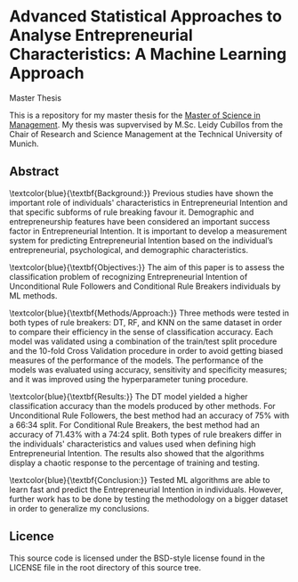 # Advanced Statistical Approaches to Analyse Entrepreneurial Characteristics: A Machine Learning Approach
Master Thesis

This is a repository for my master thesis for the [Master of Science in Management](https://www.wi.tum.de/programs/master-in-management/). My thesis was supvervised by M.Sc. Leidy Cubillos from the Chair of Research and Science Management at the Technical University of Munich.

## Abstract

\textcolor{blue}{\textbf{Background:}} Previous studies have shown the important role of individuals' characteristics in Entrepreneurial Intention and that specific subforms of rule breaking favour it. Demographic and entrepreneurship features have been considered an important success factor in Entrepreneurial Intention. It is important to develop a measurement system for predicting Entrepreneurial Intention based on the individual’s entrepreneurial, psychological, and demographic characteristics.

\textcolor{blue}{\textbf{Objectives:}} The aim of this paper is to assess the classification problem of recognizing Entrepreneurial Intention of Unconditional Rule Followers and Conditional Rule Breakers individuals by ML methods.

\textcolor{blue}{\textbf{Methods/Approach:}} Three methods were tested in both types of rule breakers: DT, RF, and KNN on the same dataset in order to compare their efficiency in the sense of classification accuracy. Each model was validated using a combination of the train/test split procedure and the 10-fold Cross Validation procedure in order to avoid getting biased measures of the performance of the models. The performance of the models was evaluated using accuracy, sensitivity and specificity measures; and it was improved using the hyperparameter tuning procedure.

\textcolor{blue}{\textbf{Results:}} The DT model yielded a higher classification accuracy than the models produced by other methods. For Unconditional Rule Followers, the best method had an accuracy of 75\% with a 66:34 split. For Conditional Rule Breakers, the best method had an accuracy of 71.43\% with a 74:24 split. Both types of rule breakers differ in the individuals' characteristics and values used when defining high Entrepreneurial Intention. The results also showed that the algorithms display a chaotic response to the percentage of training and testing.

\textcolor{blue}{\textbf{Conclusion:}} Tested ML algorithms are able to learn fast and predict the Entrepreneurial Intention in individuals. However, further work has to be done by testing the methodology on a bigger dataset in order to generalize my conclusions.

## Licence

This source code is licensed under the BSD-style license found in the LICENSE file in the root directory of this source tree.